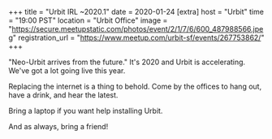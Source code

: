 
+++
title = "Urbit IRL ~2020.1"
date = 2020-01-24
[extra]
host = "Urbit"
time = "19:00 PST"
location = "Urbit Office"
image = "https://secure.meetupstatic.com/photos/event/2/1/7/6/600_487988566.jpeg"
registration_url = "https://www.meetup.com/urbit-sf/events/267753862/"
+++

<p>"Neo-Urbit arrives from the future." It's 2020 and Urbit is accelerating. We've got a lot going live this year.</p> <p>Replacing the internet is a thing to behold. Come by the offices to hang out, have a drink, and hear the latest.</p> <p>Bring a laptop if you want help installing Urbit.</p> <p>And as always, bring a friend!</p> 
